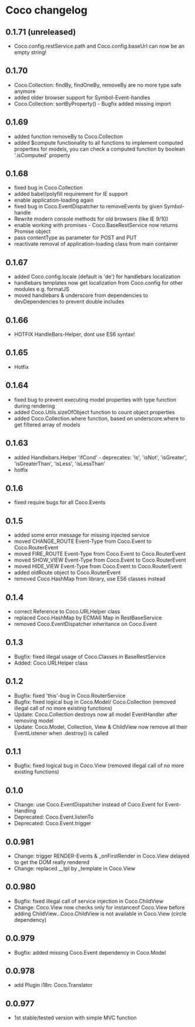 # Coco changelog

## 0.1.71 (unreleased)

- Coco.config.restService.path and Coco.config.baseUrl can now be an empty string!

## 0.1.70

- Coco.Collection: findBy, findOneBy, removeBy are no more type safe anymore
- added older browser support for Symbol-Event-handles
- Coco.Collection: sortByProperty() - Bugfix added missing import

## 0.1.69

- added function removeBy to Coco.Collection
- added $compute functionality to all functions to implement computed properties for models, you can check a computed function by boolean '.isComputed' property

## 0.1.68

- fixed bug in Coco.Collection
- added babel/polyfill requirement for IE support
- enable application-loading again
- fixed bug in Coco.EventDispatcher to removeEvents by given Symbol-handle
- Rewrite modern console methods for old browsers (like IE 9/10)
- enable working with promises - Coco.BaseRestService now returns Promise object
- pass contentType as parameter for POST and PUT
- reactivate removal of application-loading class from main container

## 0.1.67

- added Coco.config.locale (default is 'de') for handlebars localization
- handlebars templates now get localization from Coco.config for other modules e.g. formatJS
- moved handlebars & underscore from dependencies to devDependencies to prevent double includes

## 0.1.66

- HOTFIX HandleBars-Helper, dont use ES6 syntax!

## 0.1.65

- Hotfix

## 0.1.64

- fixed bug to prevent executing model properties with type function during rendering
- added Coco.Utils.sizeOfObject function to count object properties
- added Coco.Collection.where function, based on underscore.where to get filtered array of models

## 0.1.63

- added Handlebars.Helper 'ifCond' - deprecates: 'is', 'isNot', 'isGreater', 'isGreaterThan', 'isLess', 'isLessThan'
- hotfix

## 0.1.6

- fixed require bugs for all Coco.Events

## 0.1.5

- added some error message for missing injected service
- moved CHANGE_ROUTE Event-Type from Coco.Event to Coco.RouterEvent
- moved FIRE_ROUTE Event-Type from Coco.Event to Coco.RouterEvent
- moved SHOW_VIEW Event-Type from Coco.Event to Coco.RouterEvent
- moved HIDE_VIEW Event-Type from Coco.Event to Coco.RouterEvent
- added oldRoute object to Coco.RouterEvent
- removed Coco.HashMap from library, use ES6 classes instead

## 0.1.4

- correct Reference to Coco.URLHelper class
- replaced Coco.HashMap by ECMA6 Map in RestBaseService
- removed Coco.EventDispatcher inheritance on Coco.Event

## 0.1.3

- Bugfix: fixed illegal usage of Coco.Classes in BaseRestService
- Added: Coco.URLHelper class

## 0.1.2

- Bugfix: fixed 'this'-bug in Coco.RouterService
- Bugfix: fixed logical bug in Coco.Model/ Coco.Collection (removed illegal call of no more existing functions)
- Update: Coco.Collection destroys now all model EventHandler after removing model
- Update: Coco.Model, Collection, View & ChildView now remove all their EventListener when .destroy() is called

## 0.1.1

- Bugfix: fixed logical bug in Coco.View (removed illegal call of no more existing functions)

## 0.1.0

- Change: use Coco.EventDispatcher instead of Coco.Event for Event-Handling
- Deprecated: Coco.Event.listenTo
- Deprecated: Coco.Event.trigger

## 0.0.981

- Change: trigger RENDER-Events & _onFirstRender in Coco.View delayed to get the DOM really rendered
- Change: replaced __tpl by _template in Coco.View

## 0.0.980

- Bugfix: fixed illegal call of service injection in Coco.ChildView
- Change: Coco.View now checks only for instanceof Coco.View before adding ChildView...Coco.ChildView is not available in Coco.View (circle dependency)

## 0.0.979

- Bugfix: added missing Coco.Event dependency in Coco.Model

## 0.0.978

- add Plugin i18n: Coco.Translator

## 0.0.977

- 1st stable/tested version with simple MVC function

